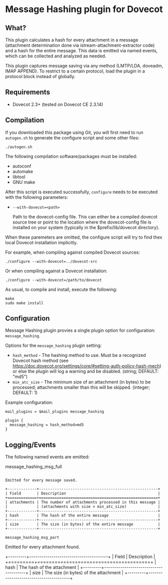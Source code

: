 Message Hashing plugin for Dovecot
==================================

What?
-----

This plugin calculates a hash for every attachment in a message (attachment
determination done via istream-attachment-extractor code) and a hash for the
entire message. This data is emitted via named events, which can be collected
and analyzed as needed.

This plugin captures message saving via any method (LMTP/LDA, doveadm, IMAP
APPEND). To restrict to a certain protocol, load the plugin in a protocol
block instead of globally.

Requirements
------------

* Dovecot 2.3+ (tested on Dovecot CE 2.3.14)

Compilation
-----------

If you downloaded this package using Git, you will first need to run
`autogen.sh` to generate the configure script and some other files:

```
./autogen.sh
```

The following compilation software/packages must be installed:

 - autoconf
 - automake
 - libtool
 - GNU make

After this script is executed successfully, `configure` needs to be executed
with the following parameters:

 - `--with-dovecot=<path>`

   Path to the dovecot-config file. This can either be a compiled dovecot
   source tree or point to the location where the dovecot-config file is
   installed on your system (typically in the $prefix/lib/dovecot directory).

When these paremeters are omitted, the configure script will try to find thex
local Dovecot installation implicitly.

For example, when compiling against compiled Dovecot sources:

```
./configure --with-dovecot=../dovecot-src
```

Or when compiling against a Dovecot installation:

```
./configure --with-dovecot=/path/to/dovecot
```

As usual, to compile and install, execute the following:

```
make
sudo make install
```

Configuration
-------------

Message Hashing plugin provies a single plugin option for configuration:
`message_hashing`.

Options for the `message_hashing` plugin setting:

 - `hash_method` - The hashing method to use. Must be a recognized Dovecot
                   hash method (see
                   https://doc.dovecot.org/settings/core/#setting-auth-policy-hash-mech)
                   or else the plugin will log a warning and be disabled.
                   (string; DEFAULT: "md5")
 - `min_atc_size` - The minimum size of an attachment (in bytes) to be
                    processed; attachments smaller than this will be skipped.
                    (integer; DEFAULT: 1)

Example configuration:

```
mail_plugins = $mail_plugins message_hashing

plugin {
  message_hashing = hash_method=md5
}
```

Logging/Events
--------------

The following named events are emitted:

message_hashing_msg_full
~~~~~~~~~~~~~~~~~~~~~~~~

Emitted for every message saved.

+-------------+-----------------------------------------------------+
| Field       | Description                                         |
+=============+=====================================================+
| attachments | The number of attachments processed in this message |
|             | (attachments with size > min_atc_size)              |
+-------------+-----------------------------------------------------+
| hash        | The hash of the entire message                      |
+-------------+-----------------------------------------------------+
| size        | The size (in bytes) of the entire message           |
+-------------+-----------------------------------------------------+

message_hashing_msg_part
~~~~~~~~~~~~~~~~~~~~~~~~

Emitted for every attachment found.

+---------+---------------------------------------+
| Field   | Description                           |
+=========+=======================================+
| hash    | The hash of the attachment            |
+---------+---------------------------------------+
| size    | The size (in bytes) of the attachment |
+---------+---------------------------------------+
